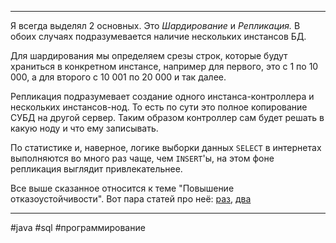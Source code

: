 ***
Я всегда выделял 2 основных. Это _Шардирование_ и _Репликация._ В обоих случаях подразумевается наличие нескольких инстансов БД.

Для шардирования мы определяем срезы строк, которые будут храниться в конкретном инстансе, например для первого, это с 1 по 10 000, а для второго с 10 001 по 20 000 и так далее.

Репликация подразумевает создание одного инстанса-контроллера и нескольких инстансов-нод. То есть по сути это полное копирование СУБД на другой сервер. Таким образом контроллер сам будет решать в какую ноду и что ему записывать.

По статистике и, наверное, логике выборки данных `SELECT` в интернетах выполняются во много раз чаще, чем `INSERT`'ы, на этом фоне репликация выглядит привлекательнее.

Все выше сказанное относится к теме "Повышение отказоустойчивости". Вот пара статей про неё: [раз](https://vc.ru/u/1490572-free-chi76/625002-shardirovanie-vs-replikaciya-masshtabiruem-bd), [два](https://habr.com/ru/companies/oleg-bunin/articles/433370/)
***
#java #sql #программирование 